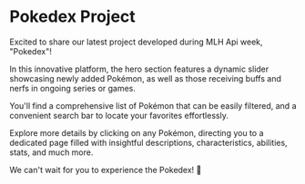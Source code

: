 # Pokedex Project

Excited to share our latest project developed during MLH Api week, "Pokedex"!

In this innovative platform, the hero section features a dynamic slider showcasing newly added Pokémon, as well as those receiving buffs and nerfs in ongoing series or games.

You'll find a comprehensive list of Pokémon that can be easily filtered, and a convenient search bar to locate your favorites effortlessly.

Explore more details by clicking on any Pokémon, directing you to a dedicated page filled with insightful descriptions, characteristics, abilities, stats, and much more.

We can't wait for you to experience the Pokedex! 🌟
